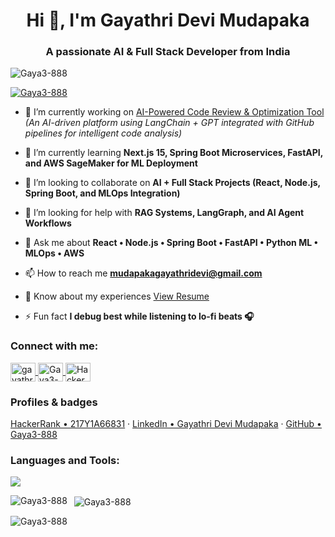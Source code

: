 <h1 align="center">Hi 👋, I'm Gayathri Devi Mudapaka</h1>
<h3 align="center">A passionate AI & Full Stack Developer from India</h3>

<p align="left"> 
  <img src="https://komarev.com/ghpvc/?username=Gaya3-888&label=Profile%20views&color=0e75b6&style=flat" alt="Gaya3-888" /> 
</p>

<p align="left"> 
  <a href="https://github.com/ryo-ma/github-profile-trophy">
    <img src="https://github-profile-trophy.vercel.app/?username=Gaya3-888" alt="Gaya3-888" />
  </a> 
</p>

- 🔭 I’m currently working on [AI-Powered Code Review & Optimization Tool](https://github.com/Gaya3-888)  
  *(An AI-driven platform using LangChain + GPT integrated with GitHub pipelines for intelligent code analysis)*  

- 🌱 I’m currently learning **Next.js 15, Spring Boot Microservices, FastAPI, and AWS SageMaker for ML Deployment**

- 👯 I’m looking to collaborate on **AI + Full Stack Projects (React, Node.js, Spring Boot, and MLOps Integration)**

- 🤝 I’m looking for help with **RAG Systems, LangGraph, and AI Agent Workflows**

- 💬 Ask me about **React • Node.js • Spring Boot • FastAPI • Python ML • MLOps • AWS**

- 📫 How to reach me **mudapakagayathridevi@gmail.com**

- 📄 Know about my experiences [View Resume](https://drive.google.com/file/d/1o0s6hGooPSD37ZxOhut0ujJs6F7vIJ1P/view?usp=drive_link)

- ⚡ Fun fact **I debug best while listening to lo-fi beats 🎧**

<h3 align="left">Connect with me:</h3>
<p align="left">
   <a href="https://www.linkedin.com/in/gayathridevi-mudapaka/" target="blank" title="LinkedIn">
    <img align="center" src="https://raw.githubusercontent.com/rahuldkjain/github-profile-readme-generator/master/src/images/icons/Social/linked-in-alt.svg" alt="gayathridevi-mudapaka" height="30" width="40" />
  </a>
  <a href="https://github.com/Gaya3-888" target="blank" title="GitHub">
    <img align="center" src="https://raw.githubusercontent.com/rahuldkjain/github-profile-readme-generator/master/src/images/icons/Social/github.svg" alt="Gaya3-888" height="30" width="40" />
  </a>
  <a href="https://www.hackerrank.com/profile/217Y1A66831" target="blank" title="HackerRank">
    <img align="center" src="https://raw.githubusercontent.com/rahuldkjain/github-profile-readme-generator/master/src/images/icons/Social/hackerrank.svg" alt="HackerRank" height="30" width="40" />
  </a>
</p>

<h3 align="left">Profiles & badges</h3>
<p align="left">
  <a href="https://www.hackerrank.com/profile/217Y1A66831" target="_blank">HackerRank • 217Y1A66831</a> ·
  <a href="https://www.linkedin.com/in/gayathridevi-mudapaka/" target="_blank">LinkedIn • Gayathri Devi Mudapaka</a> ·
  <a href="https://github.com/Gaya3-888" target="_blank">GitHub • Gaya3-888</a>
</p>

<h3 align="left">Languages and Tools:</h3>

<p align="left">
  <img src="https://skillicons.dev/icons?i=html,css,js,react,nextjs,nodejs,express,java,spring,python,fastapi,mysql,postgres,mongodb,git,docker,kubernetes,aws,azure" />
</p>

<p>
  <img align="left" src="https://github-readme-stats.vercel.app/api/top-langs?username=Gaya3-888&show_icons=true&locale=en&layout=compact" alt="Gaya3-888" />
</p>

<p>&nbsp;
  <img align="center" src="https://github-readme-stats.vercel.app/api?username=Gaya3-888&show_icons=true&locale=en" alt="Gaya3-888" />
</p>

<p>
  <img align="center" src="https://github-readme-streak-stats.herokuapp.com/?user=Gaya3-888&" alt="Gaya3-888" />
</p>
